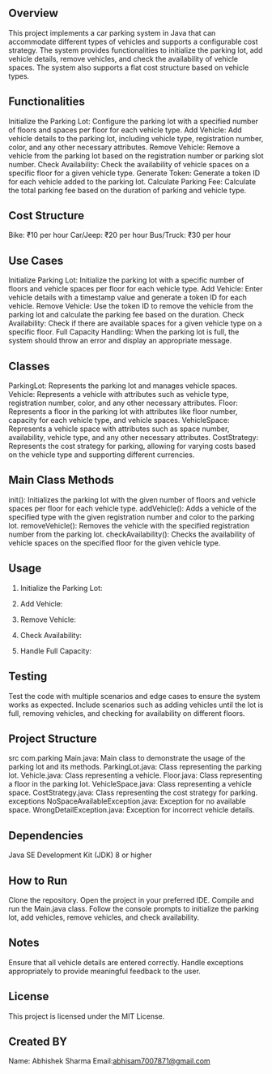 ## Overview

This project implements a car parking system in Java that can accommodate different types of vehicles and supports a configurable cost strategy. The system provides functionalities to initialize the parking lot, add vehicle details, remove vehicles, and check the availability of vehicle spaces. The system also supports a flat cost structure based on vehicle types.

## Functionalities
Initialize the Parking Lot: Configure the parking lot with a specified number of floors and spaces per floor for each vehicle type.
Add Vehicle: Add vehicle details to the parking lot, including vehicle type, registration number, color, and any other necessary attributes.
Remove Vehicle: Remove a vehicle from the parking lot based on the registration number or parking slot number.
Check Availability: Check the availability of vehicle spaces on a specific floor for a given vehicle type.
Generate Token: Generate a token ID for each vehicle added to the parking lot.
Calculate Parking Fee: Calculate the total parking fee based on the duration of parking and vehicle type.
     
## Cost Structure

Bike: ₹10 per hour
Car/Jeep: ₹20 per hour
Bus/Truck: ₹30 per hour

## Use Cases

Initialize Parking Lot: Initialize the parking lot with a specific number of floors and vehicle spaces per floor for each vehicle type.
Add Vehicle: Enter vehicle details with a timestamp value and generate a token ID for each vehicle.
Remove Vehicle: Use the token ID to remove the vehicle from the parking lot and calculate the parking fee based on the duration.
Check Availability: Check if there are available spaces for a given vehicle type on a specific floor.
Full Capacity Handling: When the parking lot is full, the system should throw an error and display an appropriate message.

## Classes

ParkingLot: Represents the parking lot and manages vehicle spaces.
Vehicle: Represents a vehicle with attributes such as vehicle type, registration number, color, and any other necessary attributes.
Floor: Represents a floor in the parking lot with attributes like floor number, capacity for each vehicle type, and vehicle spaces.
VehicleSpace: Represents a vehicle space with attributes such as space number, availability, vehicle type, and any other necessary attributes.
CostStrategy: Represents the cost strategy for parking, allowing for varying costs based on the vehicle type and supporting different currencies.

## Main Class Methods

init(): Initializes the parking lot with the given number of floors and vehicle spaces per floor for each vehicle type.
addVehicle(): Adds a vehicle of the specified type with the given registration number and color to the parking lot.
removeVehicle(): Removes the vehicle with the specified registration number from the parking lot.
checkAvailability(): Checks the availability of vehicle spaces on the specified floor for the given vehicle type.

## Usage

1. Initialize the Parking Lot:

2. Add Vehicle:

3. Remove Vehicle:

4. Check Availability:

5. Handle Full Capacity:


## Testing

Test the code with multiple scenarios and edge cases to ensure the system works as expected. Include scenarios such as adding vehicles until the lot is full, removing vehicles, and checking for availability on different floors.

## Project Structure

src
com.parking
Main.java: Main class to demonstrate the usage of the parking lot and its methods.
ParkingLot.java: Class representing the parking lot.
Vehicle.java: Class representing a vehicle.
Floor.java: Class representing a floor in the parking lot.
VehicleSpace.java: Class representing a vehicle space.
CostStrategy.java: Class representing the cost strategy for parking.
exceptions
NoSpaceAvailableException.java: Exception for no available space.
WrongDetailException.java: Exception for incorrect vehicle details.

## Dependencies

Java SE Development Kit (JDK) 8 or higher

## How to Run

Clone the repository.
Open the project in your preferred IDE.
Compile and run the Main.java class.
Follow the console prompts to initialize the parking lot, add vehicles, remove vehicles, and check availability.

## Notes

Ensure that all vehicle details are entered correctly.
Handle exceptions appropriately to provide meaningful feedback to the user.

## License

This project is licensed under the MIT License.

## Created BY 
Name: Abhishek Sharma
Email:abhisam7007871@gmail.com
